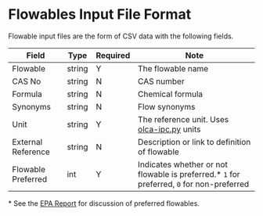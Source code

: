 # Flowables Input File Format

Flowable input files are the form of CSV data with the following fields.

 Field | Type | Required |  Note |
----------- |  ---- | ---------| -----  |
 Flowable | string | Y | The flowable name |
 CAS No | string | N | CAS number |
 Formula | string | N | Chemical formula |
 Synonyms | string | N | Flow synonyms |
 Unit | string | Y  | The reference unit. Uses [olca-ipc.py](https://github.com/GreenDelta/olca-ipc.py) units |
 External Reference | string | N | Description or link to definition of flowable |
 Flowable Preferred | int | Y | Indicates whether or not flowable is preferred.* `1` for preferred, `0` for non-preferred |

\* See the [EPA Report](https://cfpub.epa.gov/si/si_public_search_results.cfm?simpleSearch=0&showCriteria=2&searchAll=elementary+flows&TIMSType=Published+Report&dateBeginPublishedPresented=07%2F31%2F2019)
 for discussion of preferred flowables.
